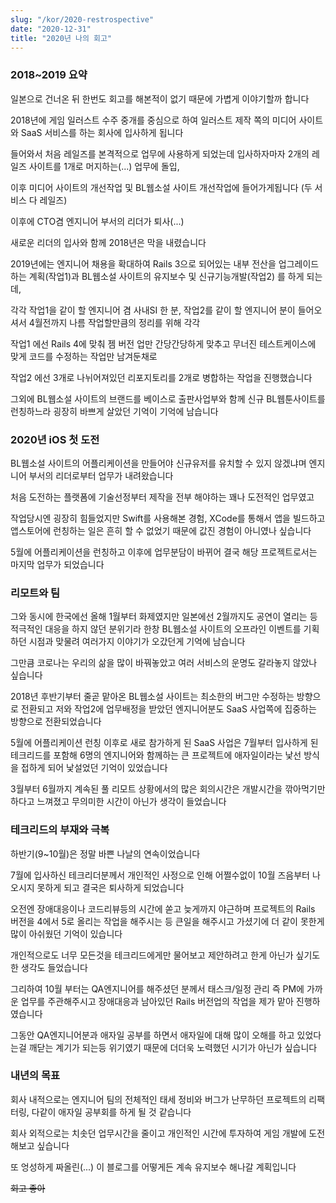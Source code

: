 ```yaml
---
slug: "/kor/2020-restrospective"
date: "2020-12-31"
title: "2020년 나의 회고"
---
```


### 2018~2019 요약

일본으로 건너온 뒤 한번도 회고를 해본적이 없기 때문에 가볍게 이야기할까 합니다

2018년에 게임 일러스트 수주 중개를 중심으로 하여 일러스트 제작 쪽의 미디어 사이트와 SaaS 서비스를 하는 회사에 입사하게 됩니다

들어와서 처음 레일즈를 본격적으로 업무에 사용하게 되었는데 입사하자마자 2개의 레일즈 사이트를 1개로 머지하는(...) 업무에 돌입,

이후 미디어 사이트의 개선작업 및 BL웹소설 사이트 개선작업에 들어가게됩니다 (두 서비스 다 레일즈)

이후에 CTO겸 엔지니어 부서의 리더가 퇴사(...)

새로운 리더의 입사와 함께 2018년은 막을 내렸습니다

2019년에는 엔지니어 채용을 확대하여 Rails 3으로 되어있는 내부 전산을 업그레이드 하는 계획(작업1)과 BL웹소설 사이트의 유지보수 및 신규기능개발(작업2) 를 하게 되는데,

각각 작업1을 같이 할 엔지니어 겸 사내SI 한 분, 작업2를 같이 할 엔지니어 분이 들어오셔서 4월전까지 나름 작업할만큼의 정리를 위해 각각

작업1 에선 Rails 4에 맞춰 젬 버전 업만 간당간당하게 맞추고 무너진 테스트케이스에 맞게 코드를 수정하는 작업만 남겨둔채로

작업2 에선 3개로 나뉘어져있던 리포지토리를 2개로 병합하는 작업을 진행했습니다

그외에 BL웹소설 사이트의 브랜드를 베이스로 출판사업부와 함께 신규 BL웹툰사이트를 런칭하느라 굉장히 바쁘게 살았던 기억이 기억에 남습니다

### 2020년 iOS 첫 도전

BL웹소설 사이트의 어플리케이션을 만들어야 신규유저를 유치할 수 있지 않겠냐며 엔지니어 부서의 리더로부터 업무가 내려왔습니다

처음 도전하는 플랫폼에 기술선정부터 제작을 전부 해야하는 꽤나 도전적인 업무였고

작업당시엔 굉장히 힘들었지만 Swift를 사용해본 경험, XCode를 통해서 앱을 빌드하고 앱스토어에 런칭하는 일은 흔히 할 수 없었기 때문에 값진 경험이 아니였나 싶습니다

5월에 어플리케이션을 런칭하고 이후에 업무분담이 바뀌어 결국 해당 프로젝트로서는 마지막 업무가 되었습니다

### 리모트와 팀

그와 동시에 한국에선 올해 1월부터 화제였지만 일본에선 2월까지도 공연이 열리는 등 적극적인 대응을 하지 않던 분위기라 한창 BL웹소설 사이트의 오프라인 이벤트를 기획하던 시점과 맞물려 여러가지 이야기가 오갔던게 기억에 남습니다

그만큼 코로나는 우리의 삶을 많이 바꿔놓았고 여러 서비스의 운명도 갈라놓지 않았나 싶습니다

2018년 후반기부터 줄곧 맡아온 BL웹소설 사이트는 최소한의 버그만 수정하는 방향으로 전환되고 저와 작업2에 업무배정을 받았던 엔지니어분도 SaaS 사업쪽에 집중하는 방향으로 전환되었습니다

5월에 어플리케이션 런칭 이후로 새로 참가하게 된 SaaS 사업은 7월부터 입사하게 된 테크리드를 포함해 6명의 엔지니어와 함께하는 큰 프로젝트에 애자일이라는 낯선 방식을 접하게 되어 낯설었던 기억이 있었습니다

3월부터 6월까지 계속된 풀 리모트 상황에서의 많은 회의시간은 개발시간을 깎아먹기만 하다고 느껴졌고 무의미한 시간이 아닌가 생각이 들었습니다

### 테크리드의 부재와 극복

하반기(9~10월)은 정말 바쁜 나날의 연속이었습니다

7월에 입사하신 테크리더분께서 개인적인 사정으로 인해 어쩔수없이 10월 즈음부터 나오시지 못하게 되고 결국은 퇴사하게 되었습니다

오전엔 장애대응이나 코드리뷰등의 시간에 쏟고 늦게까지 야근하며 프로젝트의 Rails 버전을 4에서 5로 올리는 작업을 해주시는 등 큰일을 해주시고 가셨기에 더 같이 못한게 많이 아쉬웠던 기억이 있습니다

개인적으로도 너무 모든것을 테크리드에게만 물어보고 제안하려고 한게 아닌가 싶기도 한 생각도 들었습니다

그리하여 10월 부터는 QA엔지니어를 해주셨던 분께서 태스크/일정 관리 즉 PM에 가까운 업무를 주관해주시고 장애대응과 남아있던 Rails 버전업의 작업을 제가 맡아 진행하였습니다

그동안 QA엔지니어분과 애자일 공부를 하면서 애자일에 대해 많이 오해를 하고 있었다는걸 깨닫는 계기가 되는등 위기였기 때문에 더더욱 노력했던 시기가 아닌가 싶습니다

### 내년의 목표

회사 내적으로는 엔지니어 팀의 전체적인 태세 정비와 버그가 난무하던 프로젝트의 리팩터링, 다같이 애자일 공부회를 하게 될 것 같습니다

회사 외적으로는 치솟던 업무시간을 줄이고 개인적인 시간에 투자하여 게임 개발에 도전해보고 싶습니다

또 엉성하게 짜올린(...) 이 블로그를 어떻게든 계속 유지보수 해나갈 계획입니다

~~회고 좋아~~